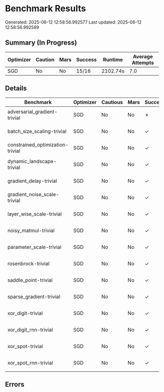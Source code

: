 # Benchmark Results
Generated: 2025-06-12 12:58:56.992577
Last updated: 2025-06-12 12:58:56.992589

## Summary (In Progress)

| Optimizer | Caution | Mars | Success | Runtime | Average Attempts |
|-----------|---|---|---------|----------|------|
| SGD | No | No | 15/16 | 2102.74s | 7.0 |

## Details

| Benchmark | Optimizer | Cautious | Mars | Success | Runtime | Loss | Attempts | Seed | Winning Config |
|-----------|-----------|---------|---|---|----------|------|---|---|----------------|
| adversarial_gradient-trivial | SGD | No | No | ✗ | 1229.88s | -4.57e-02 | 50 | 0 | `ForeachSGD(lr=0.00100, betas=(0.100, 0.0010), shampoo_beta=0.001)` |
| batch_size_scaling-trivial | SGD | No | No | ✓ | 175.15s | 1.62e-16 | 3 | 0 | `ForeachSGD(lr=4.56237, betas=(0.949, 0.6665), shampoo_beta=0.999)` |
| constrained_optimization-trivial | SGD | No | No | ✓ | 4163.16s | 1.01e+00 | 4 | 0 | `ForeachSGD(lr=0.03492, betas=(1.000, 1.0000), shampoo_beta=0.408)` |
| dynamic_landscape-trivial | SGD | No | No | ✓ | 421.81s | 9.94e-03 | 7 | 0 | `ForeachSGD(lr=99.33942, betas=(1.000, 0.0441), shampoo_beta=1.000)` |
| gradient_delay-trivial | SGD | No | No | ✓ | 165.07s | 9.82e-05 | 3 | 0 | `ForeachSGD(lr=4.56237, betas=(0.949, 0.6665), shampoo_beta=0.999)` |
| gradient_noise_scale-trivial | SGD | No | No | ✓ | 2766.23s | 1.10e-06 | 3 | 0 | `ForeachSGD(lr=4.56237, betas=(0.949, 0.6665), shampoo_beta=0.999)` |
| layer_wise_scale-trivial | SGD | No | No | ✓ | 3617.15s | 9.98e-05 | 3 | 0 | `ForeachSGD(lr=4.56237, betas=(0.949, 0.6665), shampoo_beta=0.999)` |
| noisy_matmul-trivial | SGD | No | No | ✓ | 3254.06s | 1.13e-14 | 8 | 0 | `ForeachSGD(lr=10.52959, betas=(0.987, 0.2967), shampoo_beta=0.995)` |
| parameter_scale-trivial | SGD | No | No | ✓ | 3605.45s | 9.99e-05 | 3 | 0 | `ForeachSGD(lr=4.56237, betas=(0.949, 0.6665), shampoo_beta=0.999)` |
| rosenbrock-trivial | SGD | No | No | ✓ | 3468.91s | 9.84e-10 | 4 | 0 | `ForeachSGD(lr=0.03492, betas=(1.000, 1.0000), shampoo_beta=0.408)` |
| saddle_point-trivial | SGD | No | No | ✓ | 3843.56s | 9.89e-02 | 2 | 0 | `ForeachSGD(lr=0.00004, betas=(1.000, 1.0000), shampoo_beta=0.972)` |
| sparse_gradient-trivial | SGD | No | No | ✓ | 1146.98s | 9.98e-05 | 3 | 0 | `ForeachSGD(lr=4.56237, betas=(0.949, 0.6665), shampoo_beta=0.999)` |
| xor_digit-trivial | SGD | No | No | ✓ | 405.27s | 9.85e-04 | 4 | 0 | `ForeachSGD(lr=0.03492, betas=(1.000, 1.0000), shampoo_beta=0.408)` |
| xor_digit_rnn-trivial | SGD | No | No | ✓ | 575.27s | 9.97e-04 | 4 | 0 | `ForeachSGD(lr=0.03492, betas=(1.000, 1.0000), shampoo_beta=0.408)` |
| xor_spot-trivial | SGD | No | No | ✓ | 2239.35s | 8.90e-03 | 50 | 0 | `ForeachSGD(lr=0.65703, betas=(0.514, 0.1294), shampoo_beta=1.000)` |
| xor_spot_rnn-trivial | SGD | No | No | ✓ | 1693.64s | 9.94e-03 | 4 | 0 | `ForeachSGD(lr=0.03492, betas=(1.000, 1.0000), shampoo_beta=0.408)` |

## Errors

